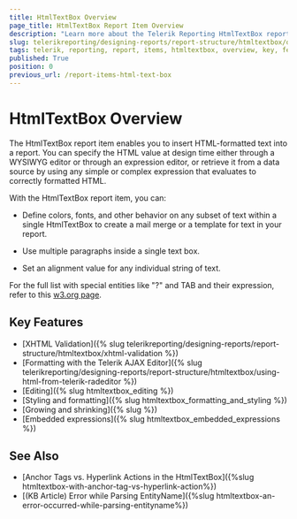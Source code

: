 ```yaml
---
title: HtmlTextBox Overview
page_title: HtmlTextBox Report Item Overview
description: "Learn more about the Telerik Reporting HtmlTextBox report item and its key features covering style through HTML tags and CSS attributes, using embedded expressions, and more."
slug: telerikreporting/designing-reports/report-structure/htmltextbox/overview
tags: telerik, reporting, report, items, htmltextbox, overview, key, features
published: True
position: 0
previous_url: /report-items-html-text-box
---
```


# HtmlTextBox Overview

The HtmlTextBox report item enables you to insert HTML-formatted text into a report. You can specify the HTML value at design time either through a WYSIWYG editor or through an expression editor, or retrieve it from a data source by using any simple or complex expression that evaluates to correctly formatted HTML. 

With the HtmlTextBox report item, you can: 

* Define colors, fonts, and other behavior on any subset of text within a single HtmlTextBox to create a mail merge or a template for text in your report. 

* Use multiple paragraphs inside a single text box. 

* Set an alignment value for any individual string of text. 

For the full list with special entities like "?" and TAB and their expression, refer to this [w3.org page](http://www.w3.org/TR/xhtml1/DTD/xhtml-special.ent). 

## Key Features 

* [XHTML Validation]({% slug telerikreporting/designing-reports/report-structure/htmltextbox/xhtml-validation %})
* [Formatting with the Telerik AJAX Editor]({% slug telerikreporting/designing-reports/report-structure/htmltextbox/using-html-from-telerik-radeditor %})
* [Editing]({% slug htmltextbox_editing %})
* [Styling and formatting]({% slug htmltextbox_formatting_and_styling %})
* [Growing and shrinking]({% slug %})
* [Embedded expressions]({% slug htmltextbox_embedded_expressions %})

## See Also

* [Anchor Tags vs. Hyperlink Actions in the HtmlTextBox]({%slug htmltextbox-with-anchor-tag-vs-hyperlink-action%})
* [(KB Article) Error while Parsing EntityName]({%slug htmltextbox-an-error-occurred-while-parsing-entityname%})
